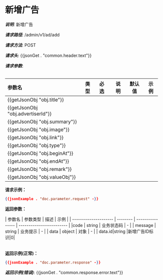 # 新增广告
***说明***: <Line id="title">新增广告</Line>

***请求路径***: <Line id="path">/admin/v1/ad/add</Line>

***请求方法***: <Line id="method">POST</Line>
<Ref file="./example/doc/common.md#doc.request.header" id="common.header"/>

***请求头***:
{{jsonGet . "common.header.text"}}

***请求参数***:

<Table  id="doc.parameter.request" column="name,type,required,description,default,example" position="body" encoding="markdown/table" ref.obj.file="./adList.md#doc.parameter.response.items[]" ref.obj.map="name:name,type:type,required:是,description:description,default:-,example:example" >

|参数名|类型|必选|说明|默认值|示例|
|:----    |:---|:----- |-----   |-----   |----   |
|{{getJsonObj "obj.title"}}|
|{{getJsonObj "obj.advertiserId"}}|
|{{getJsonObj "obj.summary"}}|
|{{getJsonObj "obj.image"}}|
|{{getJsonObj "obj.link"}}|
|{{getJsonObj "obj.type"}}|
|{{getJsonObj "obj.beginAt"}}|
|{{getJsonObj "obj.endAt"}}|
|{{getJsonObj "obj.remark"}}|
|{{getJsonObj "obj.valueObj"}}|

**请求示例：**
```json
{{jsonExample . "doc.parameter.request" -}}
``` 
**返回参数：**
<Table id="doc.parameter.response" encoding="markdown/table" column="name,type,description,example" >
| 参数名                | 参数类型 | 描述             | 示例                      |
| --------------------- | -------- | ---------------- | ------------------------- |
|code                  | string   | 业务状态码         | -                         |
| message   | string   | 业务提示           | -                         |
| data               | object | 对象         | -                        |
| data.id|string |新增广告ID标识|0| 
</Table>

**返回示例(正常)：**
```json 
{{jsonExample . "doc.parameter.response" -}}
``` 
***返回示例(错误)***:
<Ref file="./example/doc/common.md#doc.example.response.error" id="common.response.error"/>
{{jsonGet . "common.response.error.text"}}